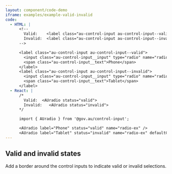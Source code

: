 ```yaml
---
layout: component/code-demo
iframe: examples/example-valid-invalid
code:
  - HTML: |
      <!--
        Valid:    <label class="au-control-input au-control-input--valid">
        Invalid:  <label class="au-control-input au-control-input--invalid">
      -->

      <label class="au-control-input au-control-input--valid">
        <input class="au-control-input__input" type="radio" name="radio-ex">
        <span class="au-control-input__text">Phone</span>
      </label>
      <label class="au-control-input au-control-input--invalid">
        <input class="au-control-input__input" type="radio" name="radio-ex" checked>
        <span class="au-control-input__text">Tablet</span>
      </label>
  - React: |
      /*
        Valid:  <AUradio status="valid">
        Invalid:   <AUradio status="invalid">
      */

      import { AUradio } from '@gov.au/control-input';

      <AUradio label="Phone" status="valid" name="radio-ex" />
      <AUradio label="Tablet" status="invalid" name="radio-ex" defaultChecked />
---
```

## Valid and invalid states

Add a border around the control inputs to indicate valid or invalid selections.
